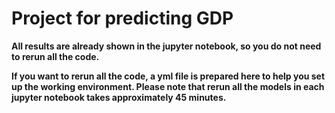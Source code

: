 # Project for predicting GDP

**All results are already shown in the jupyter notebook, so you do not need to rerun all the code.**

**If you want to rerun all the code, a yml file is prepared here to help you set up the working environment. Please note that rerun all the models in each jupyter notebook takes approximately 45 minutes.**
